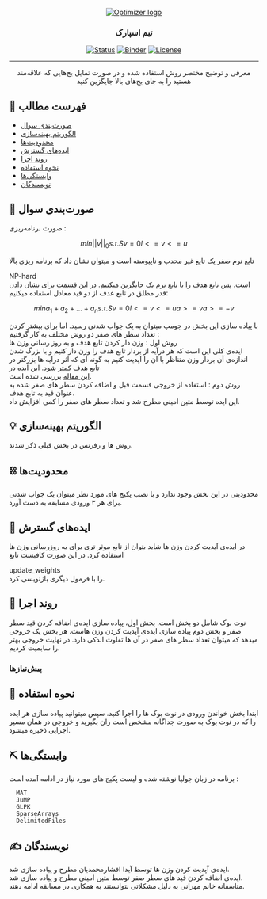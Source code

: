 <p align="center">
  <a href="" rel="noopener">
 <img src="http://optimizer.math.sharif.edu/wp-content/uploads/2021/02/optimizer.png" alt="Optimizer logo"></a>
</p>
<h3 align="center">تیم اسپارک</h3>

<div align="center">

  [![Status](https://img.shields.io/badge/status-active-success.svg)]() 
  [![Binder](https://mybinder.org/badge_logo.svg)](https://mybinder.org/v2/gh/mtefagh/demos/HEAD)
  [![License](https://img.shields.io/badge/license-GPL-blue.svg)](https://github.com/mtefagh/demos/blob/master/LICENSE)

</div>

---

<p align="center"> معرفی و توضیح مختصر روش استفاده شده و در صورت تمایل بج‌هایی که علاقه‌مند هستید را به جای بج‌های بالا جایگزین کنید
    <br> 
</p>

## 📝 فهرست مطالب
- [صورت‌بندی سوال](#problem_statement)
- [الگوریتم بهینه‌سازی](#idea)
- [محدودیت‌ها](#limitations)
- [ایده‌های گسترش](#future_scope)
- [روند اجرا](#getting_started)
- [نحوه استفاده](#usage)
- [وابستگی‌ها](#tech_stack)
- [نویسندگان](#authors)

## 🧐 صورت‌بندی سوال <a name = "problem_statement"></a>
صورت برنامه‌ریزی :
  
  ```math
  min  ||v||_0
  s.t.  Sv=0
        l <= v <= u
  ```
تابع نرم صفر یک تابع غیر محدب و ناپیوسته است و میتوان نشان داد که برنامه ریزی بالا 
<div>NP-hard</div>
است. پس تابع هدف را با تابع نرم یک جایگزین میکنیم. در این قسمت برای نشان دادن قدر مطلق در تابع عدف از دو قید معادل استفاده میکنیم:

 ```math
  min  a_1 + a_2 + ... + a_n
  s.t.  Sv=0
        l <= v <= u
        a >= v
        a >= -v
  ```
  
 با پیاده سازی این بخش در جومپ میتوان به یک جواب شدنی رسید. اما برای بیشتر کردن تعداد سطر های صفر دو روش مختلف به کار گرفتیم :
 </br>
 روش اول : وزن دار کردن تابع هدف و به روز رسانی وزن ها
 </br>
 ایده‌ی کلی این است که هر درآیه از بردار تابع هدف را وزن دار کنیم و با بزرگ شدن اندازه‌ی آن بردار وزن متناظر با آن را آپدیت کنیم به گونه ای که اثر درآیه ها بزرگتر در تابع هدف کمتر شود. این ایده  در  
 <a href="https://ttu-ir.tdl.org/bitstream/handle/2346/ETD-TTU-2010-12-1056/JAIN-THESIS.pdf?sequence=2">این مقاله</a>
بررسی شده است.
</br>
روش دوم :
استفاده از خروجی قسمت قبل و اضافه کردن سطر های صفر شده به عنوان قید به تابع هدف.
</br>
این ایده توسط متین امینی مطرح شد و تعداد سطر های صفر را کمی افزایش داد.
  
## 💡 الگوریتم بهینه‌سازی <a name = "idea"></a>

روش ها و رفرنس در بخش قبلی ذکر شدند.


## ⛓️ محدودیت‌ها <a name = "limitations"></a>
محدودیتی در این بخش وجود ندارد و با نصب
پکیج های مورد نظر 
میتوان یک جواب شدنی برای هر ۳ ورودی مسابقه به دست آورد.

## 🚀 ایده‌های گسترش <a name = "future_scope"></a>
در ایده‌ی آپدیت کردن وزن ها شاید بتوان از تابع موثر تری برای به روزرسانی وزن ها استفاده کرد.
در این صورت کافیست تابع
<div>update_weights</div>
را با فرمول دیگری بازنویسی کرد.

## 🏁 روند اجرا <a name = "getting_started"></a>

نوت بوک شامل دو بخش است. بخش اول، پیاده سازی ایده‌ی اضافه کردن قید سطر صفر و بخش دوم پیاده سازی  ایده‌ی آپدیت کردن وزن هاست.
هر بخش یک خروجی میدهد که میتوان تعداد سطر های صفر در آن ها تفاوت اندکی دارد. در نهایت خروجی بهتر را سابمیت کردیم.

### پیش‌نیازها
  

## 🎈 نحوه استفاده <a name="usage"></a>
ابتدا بخش خواندن ورودی در نوت بوک ها را اجرا کنید. سپس میتوانید پیاده سازی هر ایده را که در نوت بوک به صورت جداگانه مشخص است ران بگیرید و خروجی در همان مسیر اجرایی ذخیره میشود.


## ⛏️ وابستگی‌ها <a name = "tech_stack"></a>
  برنامه در زبان جولیا نوشته شده و لیست پکیج های مورد نیاز در ادامه آمده است :
```
  MAT
  JuMP
  GLPK
  SparseArrays
  DelimitedFiles
```

## ✍️ نویسندگان <a name = "authors"></a>
ایده‌ی آپدیت کردن وزن ها توسط آیدا افشارمحمدیان مطرح و پیاده سازی شد.
</br>
ایده‌ی اضافه کردن قید های سطر صفر توسط متین امینی مطرح و پیاده سازی شد.
</br>
متاسفانه خانم مهرانی به دلیل مشکلاتی نتوانستند به همکاری در مسابقه ادامه دهند.
